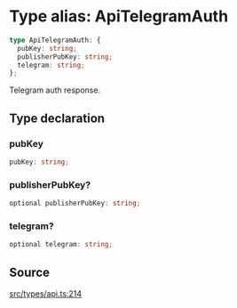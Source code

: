 # Type alias: ApiTelegramAuth

```ts
type ApiTelegramAuth: {
  pubKey: string;
  publisherPubKey: string;
  telegram: string;
};
```

Telegram auth response.

## Type declaration

### pubKey

```ts
pubKey: string;
```

### publisherPubKey?

```ts
optional publisherPubKey: string;
```

### telegram?

```ts
optional telegram: string;
```

## Source

[src/types/api.ts:214](https://github.com/torque-labs/torque-ts-sdk/blob/2e5f57950645ce53fe6b770ba8048e80e413132e/src/types/api.ts#L214)
